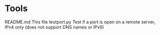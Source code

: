 # Tools

   README.md	This file
   testport.py	Test if a port is open on a remote server, IPv4 only
		(does not support DNS names or IPv6)

